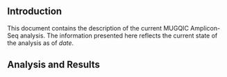 Introduction
------------

This document contains the description of the current MUGQIC Amplicon-Seq analysis. The information presented here reflects the current state of the analysis as of $date$.


Analysis and Results
--------------------

